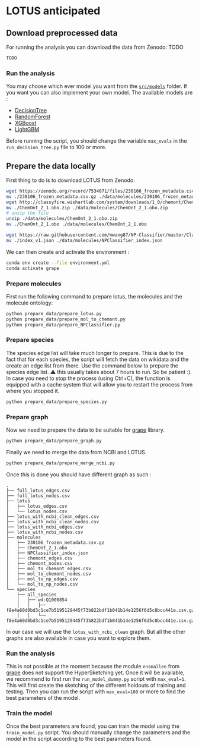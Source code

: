 # LOTUS anticipated

## Download preprocessed data
For running the analysis you can download the data from Zenodo: TODO
```bash
TODO
``` 

### Run the analysis
You may choose which ever model you want from the [`src/models`](https://github.com/mvisani/anticipated_lotus/tree/main/src/models) folder. If you want you can also implement your own model. The available models are : 
- [DecisionTree](https://scikit-learn.org/stable/modules/generated/sklearn.tree.DecisionTreeClassifier.html#sklearn.tree.DecisionTreeClassifier.fit)
- [RandomForest](https://scikit-learn.org/stable/modules/generated/sklearn.ensemble.RandomForestClassifier.html)
- [XGBoost](https://xgboost.readthedocs.io/en/latest/python/python_api.html#xgboost.XGBClassifier)
- [LightGBM](https://lightgbm.readthedocs.io/en/latest/pythonapi/lightgbm.LGBMClassifier.html)

Before running the script, you should change the variable `max_evals` in the `run_decision_tree.py` file to 100 or more.

## Prepare the data locally

First thing to do is to download LOTUS from Zenodo: 
```bash
wget https://zenodo.org/record/7534071/files/230106_frozen_metadata.csv.gz
mv ./230106_frozen_metadata.csv.gz ./data/molecules/230106_frozen_metadata.csv.gz
wget http://classyfire.wishartlab.com/system/downloads/1_0/chemont/ChemOnt_2_1.obo.zip
mv ./ChemOnt_2_1.obo.zip ./data/molecules/ChemOnt_2_1.obo.zip
# unzip the file
unzip ./data/molecules/ChemOnt_2_1.obo.zip
mv ./ChemOnt_2_1.obo ./data/molecules/ChemOnt_2_1.obo

wget https://raw.githubusercontent.com/mwang87/NP-Classifier/master/Classifier/dict/index_v1.json
mv ./index_v1.json ./data/molecules/NPClassifier_index.json
```

We can then create and activate the environment : 
```bash 
conda env create --file environment.yml
conda activate grape
```

### Prepare molecules
First run the following command to prepare lotus, the molecules and the molecule ontology:
```bash
python prepare_data/prepare_lotus.py
python prepare_data/prepare_mol_to_chemont.py
python prepare_data/prepare_NPClassifier.py
```

### Prepare species
The species edge list will take much longer to prepare. This is due to the fact that for each species, the script will fetch the data on wikidata and the create an edge list from there. 
Use the command below to prepare the species edge list. :warning: this usually takes about 7 hours to run. So be patient :). In case you need to stop the process (using Ctrl+C), the function is equipped with a cache system that will allow you to restart the process from where you stopped it. 
```bash
python prepare_data/prepare_species.py 
```

### Prepare graph
Now we need to prepare the data to be suitable for [grape](https://github.com/AnacletoLAB/grape) library. 
```bash
python prepare_data/prepare_graph.py
```

Finally we need to merge the data from NCBI and LOTUS. 
```bash
python prepare_data/prepare_merge_ncbi.py
```

Once this is done you should have different graph as such : 
```shell
.
├── full_lotus_edges.csv
├── full_lotus_nodes.csv
├── lotus
│   ├── lotus_edges.csv
│   └── lotus_nodes.csv
├── lotus_with_ncbi_clean_edges.csv
├── lotus_with_ncbi_clean_nodes.csv
├── lotus_with_ncbi_edges.csv
├── lotus_with_ncbi_nodes.csv
├── molecules
│   ├── 230106_frozen_metadata.csv.gz
│   ├── ChemOnt_2_1.obo
│   ├── NPClassifier_index.json
│   ├── chemont_edges.csv
│   ├── chemont_nodes.csv
│   ├── mol_to_chemont_edges.csv
│   ├── mol_to_chemont_nodes.csv
│   ├── mol_to_np_edges.csv
│   └── mol_to_np_nodes.csv
└── species
    ├── all_species
    │   ├── wd:Q1000854
    │   │   ├── f8e4a60d0bd3c1ce7b5195129445f73b822bdf1b041b14e1256f6d5c8bcc441e.csv.gz
    │   │   └── f8e4a60d0bd3c1ce7b5195129445f73b822bdf1b041b14e1256f6d5c8bcc441e.csv.gz.metadata
```

In our case we will use the `lotus_with_ncbi_clean` graph. But all the other graphs are also available in case you want to explore them.

### Run the analysis
This is not possible at the moment because the module `ensmallen` from [grape](https://github.com/AnacletoLAB/grape) does not support the HyperSketching yet. Once it will be available, we recommend to first run the `run_model_dummy.py` script with `max_eval=1`. This will first create the sketching of the different holdouts of training and testing. Then you can run the script with `max_eval=100` or more to find the best parameters of the model.

### Train the model
Once the best parameters are found, you can train the model using the `train_model.py` script. You should manually change the parameters and the model in the script according to the best parameters found.

